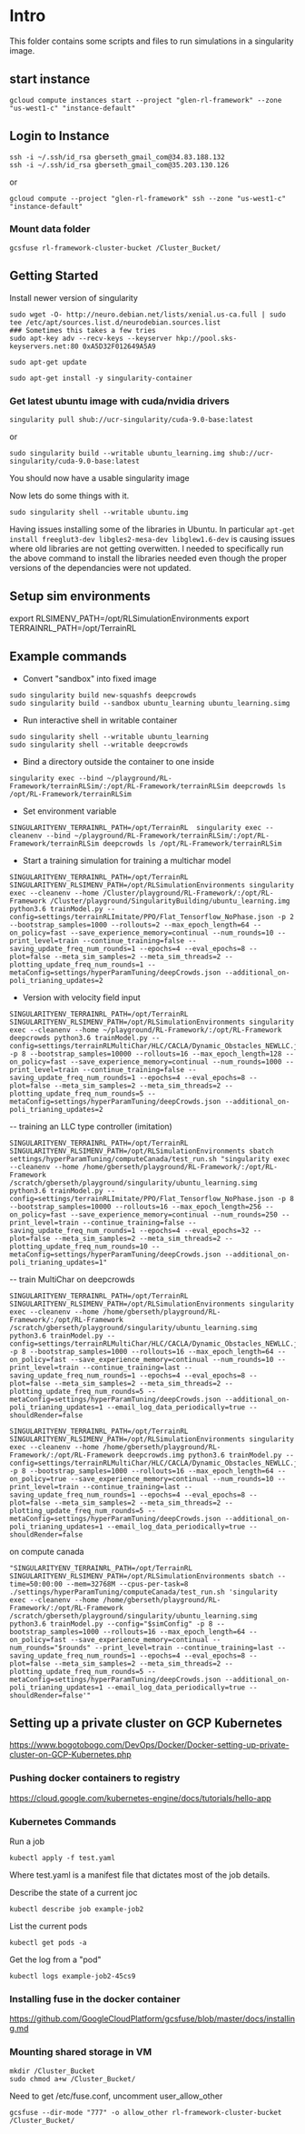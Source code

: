 
# Intro

This folder contains some scripts and files to run simulations in a singularity image.

## start instance

```
gcloud compute instances start --project "glen-rl-framework" --zone "us-west1-c" "instance-default"
```

## Login to Instance
```
ssh -i ~/.ssh/id_rsa gberseth_gmail_com@34.83.188.132
ssh -i ~/.ssh/id_rsa gberseth_gmail_com@35.203.130.126
```
or
```
gcloud compute --project "glen-rl-framework" ssh --zone "us-west1-c" "instance-default"
```

### Mount data folder
```
gcsfuse rl-framework-cluster-bucket /Cluster_Bucket/
```

## Getting Started


Install newer version of singularity
```
sudo wget -O- http://neuro.debian.net/lists/xenial.us-ca.full | sudo tee /etc/apt/sources.list.d/neurodebian.sources.list
### Sometimes this takes a few tries
sudo apt-key adv --recv-keys --keyserver hkp://pool.sks-keyservers.net:80 0xA5D32F012649A5A9

sudo apt-get update

sudo apt-get install -y singularity-container
```


### Get latest ubuntu image with cuda/nvidia drivers
```
singularity pull shub://ucr-singularity/cuda-9.0-base:latest
```
or
```
sudo singularity build --writable ubuntu_learning.img shub://ucr-singularity/cuda-9.0-base:latest
```

You should now have a usable singularity image

Now lets do some things with it.

```
sudo singularity shell --writable ubuntu.img
```

Having issues installing some of the libraries in Ubuntu. 
In particular ```apt-get install freeglut3-dev libgles2-mesa-dev libglew1.6-dev``` is causing issues where old libraries are not getting overwitten.
I needed to specifically run the above command to install the libraries needed even though the proper versions of the dependancies were not updated.
 
 
## Setup sim environments

export RLSIMENV_PATH=/opt/RLSimulationEnvironments
export TERRAINRL_PATH=/opt/TerrainRL

## Example commands

- Convert "sandbox" into fixed image
```
sudo singularity build new-squashfs deepcrowds
sudo singularity build --sandbox ubuntu_learning ubuntu_learning.simg
```

- Run interactive shell in writable container
```
sudo singularity shell --writable ubuntu_learning
sudo singularity shell --writable deepcrowds
```
- Bind a directory outside the container to one inside
```
singularity exec --bind ~/playground/RL-Framework/terrainRLSim/:/opt/RL-Framework/terrainRLSim deepcrowds ls /opt/RL-Framework/terrainRLSim
```
- Set environment variable
```
SINGULARITYENV_TERRAINRL_PATH=/opt/TerrainRL  singularity exec --cleanenv --bind ~/playground/RL-Framework/terrainRLSim/:/opt/RL-Framework/terrainRLSim deepcrowds ls /opt/RL-Framework/terrainRLSim
```

- Start a training simulation for training a multichar model
```
SINGULARITYENV_TERRAINRL_PATH=/opt/TerrainRL SINGULARITYENV_RLSIMENV_PATH=/opt/RLSimulationEnvironments singularity exec --cleanenv --home /Cluster/playground/RL-Framework/:/opt/RL-Framework /Cluster/playground/SingularityBuilding/ubuntu_learning.img python3.6 trainModel.py --config=settings/terrainRLImitate/PPO/Flat_Tensorflow_NoPhase.json -p 2 --bootstrap_samples=1000 --rollouts=2 --max_epoch_length=64 --on_policy=fast --save_experience_memory=continual --num_rounds=10 --print_level=train --continue_training=false --saving_update_freq_num_rounds=1 --epochs=4 --eval_epochs=8 --plot=false --meta_sim_samples=2 --meta_sim_threads=2 --plotting_update_freq_num_rounds=1 --metaConfig=settings/hyperParamTuning/deepCrowds.json --additional_on-poli_trianing_updates=2 
```

- Version with velocity field input
```
SINGULARITYENV_TERRAINRL_PATH=/opt/TerrainRL SINGULARITYENV_RLSIMENV_PATH=/opt/RLSimulationEnvironments singularity exec --cleanenv --home ~/playground/RL-Framework/:/opt/RL-Framework deepcrowds python3.6 trainModel.py --config=settings/terrainRLMultiChar/HLC/CACLA/Dynamic_Obstacles_NEWLLC.json -p 8 --bootstrap_samples=10000 --rollouts=16 --max_epoch_length=128 --on_policy=fast --save_experience_memory=continual --num_rounds=1000 --print_level=train --continue_training=false --saving_update_freq_num_rounds=1 --epochs=4 --eval_epochs=8 --plot=false --meta_sim_samples=2 --meta_sim_threads=2 --plotting_update_freq_num_rounds=5 --metaConfig=settings/hyperParamTuning/deepCrowds.json --additional_on-poli_trianing_updates=2
```
-- training an LLC type controller (imitation)

```
SINGULARITYENV_TERRAINRL_PATH=/opt/TerrainRL SINGULARITYENV_RLSIMENV_PATH=/opt/RLSimulationEnvironments sbatch settings/hyperParamTuning/computeCanada/test_run.sh "singularity exec --cleanenv --home /home/gberseth/playground/RL-Framework/:/opt/RL-Framework /scratch/gberseth/playground/singularity/ubuntu_learning.simg python3.6 trainModel.py --config=settings/terrainRLImitate/PPO/Flat_Tensorflow_NoPhase.json -p 8 --bootstrap_samples=10000 --rollouts=16 --max_epoch_length=256 --on_policy=fast --save_experience_memory=continual --num_rounds=250 --print_level=train --continue_training=false --saving_update_freq_num_rounds=1 --epochs=4 --eval_epochs=32 --plot=false --meta_sim_samples=2 --meta_sim_threads=2 --plotting_update_freq_num_rounds=10 --metaConfig=settings/hyperParamTuning/deepCrowds.json --additional_on-poli_trianing_updates=1"
```

-- train MultiChar on deepcrowds

```
SINGULARITYENV_TERRAINRL_PATH=/opt/TerrainRL SINGULARITYENV_RLSIMENV_PATH=/opt/RLSimulationEnvironments singularity exec --cleanenv --home /home/gberseth/playground/RL-Framework/:/opt/RL-Framework /scratch/gberseth/playground/singularity/ubuntu_learning.simg python3.6 trainModel.py --config=settings/terrainRLMultiChar/HLC/CACLA/Dynamic_Obstacles_NEWLLC.json -p 8 --bootstrap_samples=1000 --rollouts=16 --max_epoch_length=64 --on_policy=fast --save_experience_memory=continual --num_rounds=10 --print_level=train --continue_training=last --saving_update_freq_num_rounds=1 --epochs=4 --eval_epochs=8 --plot=false --meta_sim_samples=2 --meta_sim_threads=2 --plotting_update_freq_num_rounds=5 --metaConfig=settings/hyperParamTuning/deepCrowds.json --additional_on-poli_trianing_updates=1 --email_log_data_periodically=true --shouldRender=false

SINGULARITYENV_TERRAINRL_PATH=/opt/TerrainRL SINGULARITYENV_RLSIMENV_PATH=/opt/RLSimulationEnvironments singularity exec --cleanenv --home /home/gberseth/playground/RL-Framework/:/opt/RL-Framework deepcrowds.img python3.6 trainModel.py --config=settings/terrainRLMultiChar/HLC/CACLA/Dynamic_Obstacles_NEWLLC.json -p 8 --bootstrap_samples=1000 --rollouts=16 --max_epoch_length=64 --on_policy=true --save_experience_memory=continual --num_rounds=10 --print_level=train --continue_training=last --saving_update_freq_num_rounds=1 --epochs=4 --eval_epochs=8 --plot=false --meta_sim_samples=2 --meta_sim_threads=2 --plotting_update_freq_num_rounds=5 --metaConfig=settings/hyperParamTuning/deepCrowds.json --additional_on-poli_trianing_updates=1 --email_log_data_periodically=true --shouldRender=false
```
on compute canada
```
"SINGULARITYENV_TERRAINRL_PATH=/opt/TerrainRL SINGULARITYENV_RLSIMENV_PATH=/opt/RLSimulationEnvironments sbatch --time=50:00:00 --mem=32768M --cpus-per-task=8 ./settings/hyperParamTuning/computeCanada/test_run.sh 'singularity exec --cleanenv --home /home/gberseth/playground/RL-Framework/:/opt/RL-Framework /scratch/gberseth/playground/singularity/ubuntu_learning.simg python3.6 trainModel.py --config="$simConfig" -p 8 --bootstrap_samples=1000 --rollouts=16 --max_epoch_length=64 --on_policy=fast --save_experience_memory=continual --num_rounds="$rounds" --print_level=train --continue_training=last --saving_update_freq_num_rounds=1 --epochs=4 --eval_epochs=8 --plot=false --meta_sim_samples=2 --meta_sim_threads=2 --plotting_update_freq_num_rounds=5 --metaConfig=settings/hyperParamTuning/deepCrowds.json --additional_on-poli_trianing_updates=1 --email_log_data_periodically=true --shouldRender=false'"
```


## Setting up a private cluster on GCP Kubernetes

https://www.bogotobogo.com/DevOps/Docker/Docker-setting-up-private-cluster-on-GCP-Kubernetes.php


### Pushing docker containers to registry

https://cloud.google.com/kubernetes-engine/docs/tutorials/hello-app


### Kubernetes Commands

Run a job
```
kubectl apply -f test.yaml
```
Where test.yaml is a manifest file that dictates most of the job details.

Describe the state of a current joc
```
kubectl describe job example-job2
```

List the current pods
```
kubectl get pods -a
```

Get the log from a "pod"
```
kubectl logs example-job2-45cs9
```

### Installing fuse in the docker container

https://github.com/GoogleCloudPlatform/gcsfuse/blob/master/docs/installing.md


### Mounting shared storage in VM
```
mkdir /Cluster_Bucket
sudo chmod a+w /Cluster_Bucket/
```
Need to get /etc/fuse.conf, uncomment user_allow_other
```
gcsfuse --dir-mode "777" -o allow_other rl-framework-cluster-bucket /Cluster_Bucket/
```